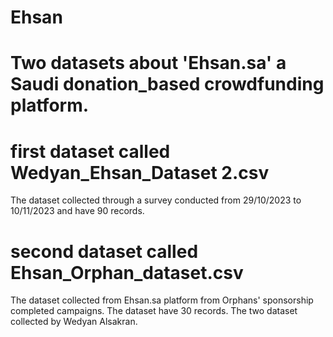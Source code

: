 # Ehsan
# Two datasets about 'Ehsan.sa' a Saudi donation_based crowdfunding platform.
# first dataset called Wedyan_Ehsan_Dataset 2.csv
The dataset collected through a survey conducted from 29/10/2023 to 10/11/2023 and have 90 records.
# second dataset called Ehsan_Orphan_dataset.csv
The dataset collected from Ehsan.sa platform from Orphans' sponsorship completed campaigns.
The dataset have 30 records.
The two dataset collected by Wedyan Alsakran.
